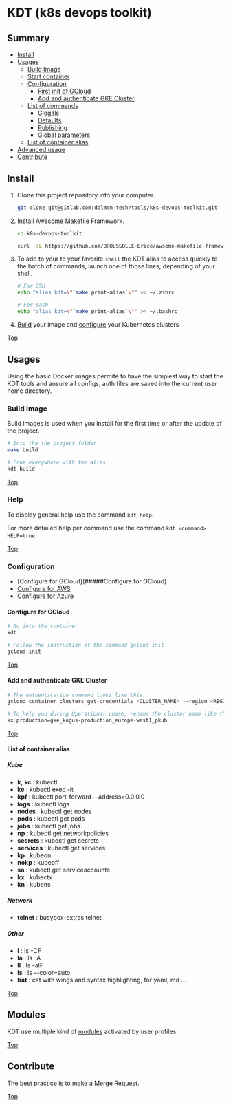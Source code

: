 # KDT (k8s devops toolkit)

## Summary

* [Install](#install)
* [Usages](#usages)
  * [Build Image](#build-image)
  * [Start container](#start-container)
  * [Configuration](#configuration)
    * [First init of GCloud](#first-init-of-gcloud)
    * [Add and authenticate GKE Cluster](#add-and-authenticate-gke-cluster)
  * [List of commands](#list-of-commands)
    * [Glogals](#glogals)
    * [Defaults](#defaults)
    * [Publishing](#publishing)
    * [Global parameters](#global-parameters)
  * [List of container alias](#list-of-container-alias)
* [Advanced usage](#advanced-usage)
* [Contribute](#contribute)

## Install

1. Clone this project repository into your computer.

   ```bash
   git clone git@gitlab.com:dolmen-tech/tools/k8s-devops-toolkit.git
   ```

2. Install Awesome Makefile Framework.

   ```bash
   cd k8s-devops-toolkit

   curl -sL https://github.com/BROUSSOLLE-Brice/awsome-makefile-framework/releases/latest/download/installer | sh
   ```

3. To add to your to your favorite `shell` the KDT alias to access quickly to the batch of
   commands, launch one of those lines, depending of your shell.

   ```bash
   # For ZSH
   echo "alias kdt=\"`make print-alias`\"" >> ~/.zshrc

   # For Bash
   echo "alias kdt=\"`make print-alias`\"" >> ~/.bashrc
   ```  

4. [Build](#build-image) your image and [configure](#configuration) your Kubernetes clusters

[Top](#summary)

## Usages

Using the basic Docker images permite to have the simplest way to start the KDT tools
and ansure all configs, auth files are saved into the current user home directory.

### Build Image

Build images is used when you install for the first time or after the update of the
project.

```bash
# Into the the project folder
make build

# From everywhere with the alias
kdt build
```

[Top](#summary)

### Help

To display general help use the command `kdt help`.

For more detailed help per command use the command `kdt <command> HELP=true`.

[Top](#summary)

### Configuration

- [Configure for GCloud](#####Configure for GCloud)
- [Configure for AWS](./docs/AWS.md)
- [Configure for Azure](./docs/Azure.md)


#### Configure for GCloud
```bash
# Go into the container
kdt

# Follow the instruction of the command gcloud init
gcloud init
```

[Top](#summary)

#### Add and authenticate GKE Cluster

```bash
# The authentication command looks like this:
gcloud container clusters get-credentials <CLUSTER_NAME> --region <REGION> --project <PROJECT_NAME>

# To help you during Operational phase, rename the cluster name like this example:
kx production=gke_kogus-production_europe-west1_pkub
```

[Top](#summary)

#### List of container alias

##### Kube

* **k**, **kc** : kubectl
* **ke** : kubectl exec -it
* **kpf** : kubectl port-forward --address=0.0.0.0  
* **logs** : kubectl logs
* **nodes** : kubectl get nodes
* **pods** : kubectl get pods
* **jobs** : kubectl get jobs
* **np** : kubectl get networkpolicies
* **secrets** : kubectl get secrets
* **services** : kubectl get services
* **kp** : kubeon
* **nokp** : kubeoff
* **sa** : kubectl get serviceaccounts
* **kx** : kubectx
* **kn** : kubens

##### Network

* **telnet** : busybox-extras telnet

##### Other

* **l** : ls -CF
* **la** : ls -A
* **ll** : ls -alF
* **ls** : ls --color=auto
* **bat** : cat with wings and syntax highlighting, for yaml, md ...

[Top](#summary)

## Modules

KDT use multiple kind of [modules](./docs/README.md) activated by user profiles.

[Top](#summary)

## Contribute

The best practice is to make a Merge Request.

[Top](#summary)
